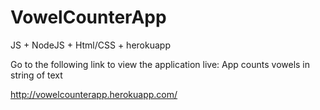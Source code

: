 # VowelCounterApp
JS + NodeJS + Html/CSS + herokuapp

Go to the following link to view the application live:
App counts vowels in string of text

http://vowelcounterapp.herokuapp.com/
